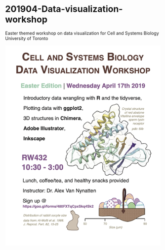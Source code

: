 # 201904-Data-visualization-workshop

Easter themed workshop on data visualization for Cell and Systems Biology University of Toronto

![Poster](https://github.com/alexvannynatten/201904-Data-visualization-workshop/blob/8f265511800879b93f214d3567cbf9e2c6a7ca6d/Poster%20(for%20posting).png)

